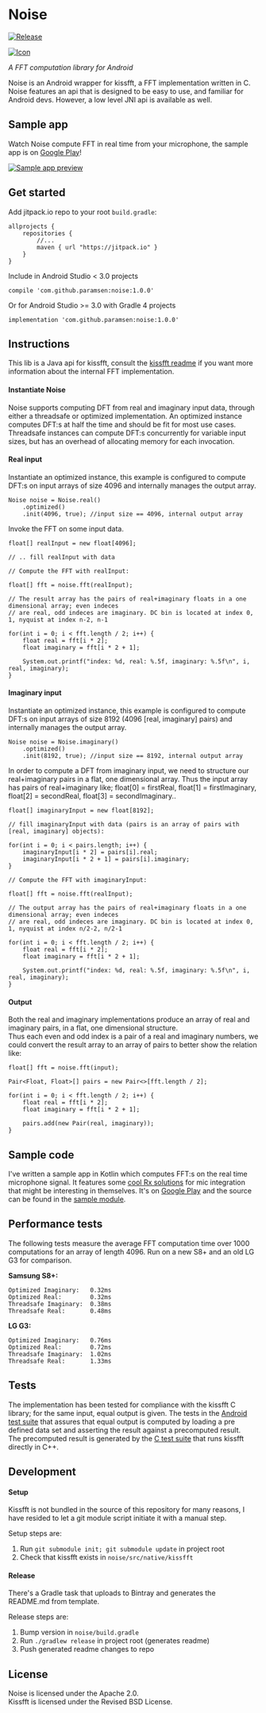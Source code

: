# Noise

[![Release](https://jitpack.io/v/paramsen/noise.svg)](https://jitpack.io/#paramsen/noise)

[![Icon](icon_96x96.png)](icon_96x96.png)

_A FFT computation library for Android_

Noise is an Android wrapper for kissfft, a FFT implementation written in C.
Noise features an api that is designed to be easy to use, and familiar for Android devs.
However, a low level JNI api is available as well.

## Sample app
Watch Noise compute FFT in real time from your microphone, the sample app is on [Google Play][play]!

[![Sample app preview](sample_preview.gif)](sample_preview.gif)

## Get started

Add jitpack.io repo to your root `build.gradle`:
    
    allprojects {
        repositories {
            //...
            maven { url "https://jitpack.io" }
        }
    }

Include in Android Studio < 3.0 projects

    compile 'com.github.paramsen:noise:1.0.0'

Or for Android Studio >= 3.0 with Gradle 4 projects

    implementation 'com.github.paramsen:noise:1.0.0'
    
## Instructions

This lib is a Java api for kissfft, consult the [kissfft readme][kissfft] if you want
more information about the internal FFT implementation.

#### Instantiate Noise

Noise supports computing DFT from real and imaginary input data, through either a threadsafe or 
optimized implementation. An optimized instance computes DFT:s at half the time and should be fit
for most use cases. Threadsafe instances can compute DFT:s concurrently for variable input sizes, 
but has an overhead of allocating memory for each invocation.

#### Real input

Instantiate an optimized instance, this example is configured to compute DFT:s on input arrays of size 4096
and internally manages the output array.
```
Noise noise = Noise.real()
    .optimized()
    .init(4096, true); //input size == 4096, internal output array
```

Invoke the FFT on some input data.

```
float[] realInput = new float[4096];
    
// .. fill realInput with data
    
// Compute the FFT with realInput:
    
float[] fft = noise.fft(realInput);
    
// The result array has the pairs of real+imaginary floats in a one dimensional array; even indeces
// are real, odd indeces are imaginary. DC bin is located at index 0, 1, nyquist at index n-2, n-1
    
for(int i = 0; i < fft.length / 2; i++) {
    float real = fft[i * 2];
    float imaginary = fft[i * 2 + 1];
    
    System.out.printf("index: %d, real: %.5f, imaginary: %.5f\n", i, real, imaginary);
}

```

#### Imaginary input

Instantiate an optimized instance, this example is configured to compute DFT:s on input arrays of size
8192 (4096 [real, imaginary] pairs) and internally manages the output array.
```
Noise noise = Noise.imaginary()
    .optimized()
    .init(8192, true); //input size == 8192, internal output array
```

In order to compute a DFT from imaginary input, we need to structure our real+imaginary pairs in a 
flat, one dimensional array. Thus the input array has pairs of real+imaginary like; 
float[0] = firstReal, float[1] = firstImaginary, float[2] = secondReal, float[3] = secondImaginary..
```
float[] imaginaryInput = new float[8192];
    
// fill imaginaryInput with data (pairs is an array of pairs with [real, imaginary] objects):
    
for(int i = 0; i < pairs.length; i++) {
    imaginaryInput[i * 2] = pairs[i].real;
    imaginaryInput[i * 2 + 1] = pairs[i].imaginary;
}
    
// Compute the FFT with imaginaryInput:
    
float[] fft = noise.fft(realInput);
    
// The output array has the pairs of real+imaginary floats in a one dimensional array; even indeces
// are real, odd indeces are imaginary. DC bin is located at index 0, 1, nyquist at index n/2-2, n/2-1
    
for(int i = 0; i < fft.length / 2; i++) {
    float real = fft[i * 2];
    float imaginary = fft[i * 2 + 1];
    
    System.out.printf("index: %d, real: %.5f, imaginary: %.5f\n", i, real, imaginary);
}

```

#### Output

Both the real and imaginary implementations produce an array of real and imaginary pairs, in a flat,
one dimensional structure.  
Thus each even and odd index is a pair of a real and imaginary numbers,
we could convert the result array to an array of pairs to better show the relation like:

```
float[] fft = noise.fft(input);
    
Pair<Float, Float>[] pairs = new Pair<>[fft.length / 2];
    
for(int i = 0; i < fft.length / 2; i++) {
    float real = fft[i * 2];
    float imaginary = fft[i * 2 + 1];
    
    pairs.add(new Pair(real, imaginary));
}
```

## Sample code

I've written a sample app in Kotlin which computes FFT:s on the real time microphone signal. It
features some [cool Rx solutions][rx] for mic integration that might be interesting in themselves. It's 
on [Google Play][play] and the source can be found in the [sample module][sample].

## Performance tests

The following tests measure the average FFT computation time over 1000 computations for an array of length 4096. Run on a new S8+ and an old LG G3 for comparison.

**Samsung S8+:**

    Optimized Imaginary:   0.32ms
    Optimized Real:        0.32ms
    Threadsafe Imaginary:  0.38ms
    Threadsafe Real:       0.48ms

**LG G3:**

    Optimized Imaginary:   0.76ms
    Optimized Real:        0.72ms
    Threadsafe Imaginary:  1.02ms
    Threadsafe Real:       1.33ms

## Tests

The implementation has been tested for compliance with the kissfft C library; for the same input,
equal output is given. The tests in the [Android test suite][tests] that assures that equal output is
computed by loading a pre defined data set and asserting the result against a precomputed result.  
The precomputed result is generated by the [C test suite][cTests] that runs kissfft directly
in C++.

## Development

#### Setup

Kissfft is not bundled in the source of this repository for many reasons, I have resided to let a
git module script initiate it with a manual step.

Setup steps are:

1. Run `git submodule init; git submodule update` in project root
2. Check that kissfft exists in `noise/src/native/kissfft`

#### Release

There's a Gradle task that uploads to Bintray and generates the README.md from template.

Release steps are:

1. Bump version in `noise/build.gradle`
2. Run `./gradlew release` in project root (generates readme)
3. Push generated readme changes to repo

## License
Noise is licensed under the Apache 2.0.  
Kissfft is licensed under the Revised BSD License.

[kissfft]: https://github.com/itdaniher/kissfft
[play]: https://play.google.com/store/apps/details?id=com.paramsen.noise.sample
[rx]: https://github.com/paramsen/noise/blob/master/sample/src/main/java/com/paramsen/noise/sample/view/MainActivity.kt#L56
[sample]: https://github.com/paramsen/noise/tree/master/sample
[tests]: https://github.com/paramsen/noise/blob/master/tester/src/androidTest/java/com/paramsen/noise/tester/NoiseInstrumentationTest.java
[cTests]: https://github.com/paramsen/noise/blob/master/cpp_test_data_suite/kiss_fft_tester.cpp
[benchmarks]: https://browser.geekbench.com/android-benchmarks
